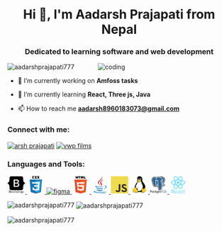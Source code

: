 <h1 align="center">Hi 👋, I'm Aadarsh Prajapati from Nepal</h1>
<h3 align="center">Dedicated to learning software and web development</h3>

<img align="right" alt="coding" width="300" src="https://media.tenor.com/qJ5evVs-_uUAAAAC/coding.gif">

<p align="left"> <img src="https://komarev.com/ghpvc/?username=aadarshprajapati777&label=Profile%20views&color=0e75b6&style=flat" alt="aadarshprajapati777" /> </p>

- 🔭 I’m currently working on **Amfoss tasks**

- 🌱 I’m currently learning **React, Three js, Java**

- 📫 How to reach me **aadarsh8960183073@gmail.com**

<h3 align="left">Connect with me:</h3>
<p align="left">
<a href="https://linkedin.com/in/arsh-prajapati-4a8a68252" target="blank"><img align="center" src="https://raw.githubusercontent.com/rahuldkjain/github-profile-readme-generator/master/src/images/icons/Social/linked-in-alt.svg" alt="arsh prajapati" height="30" width="40" /></a>
<a href="https://www.youtube.com/@vwpfilms8899" target="blank"><img align="center" src="https://raw.githubusercontent.com/rahuldkjain/github-profile-readme-generator/master/src/images/icons/Social/youtube.svg" alt="vwp films" height="30" width="40" /></a>
</p>

<h3 align="left">Languages and Tools:</h3>
<p align="left"> <a href="https://getbootstrap.com" target="_blank" rel="noreferrer"> <img src="https://raw.githubusercontent.com/devicons/devicon/master/icons/bootstrap/bootstrap-plain-wordmark.svg" alt="bootstrap" width="40" height="40"/> </a> <a href="https://www.w3schools.com/css/" target="_blank" rel="noreferrer"> <img src="https://raw.githubusercontent.com/devicons/devicon/master/icons/css3/css3-original-wordmark.svg" alt="css3" width="40" height="40"/> </a> <a href="https://www.figma.com/" target="_blank" rel="noreferrer"> <img src="https://www.vectorlogo.zone/logos/figma/figma-icon.svg" alt="figma" width="40" height="40"/> </a> <a href="https://www.w3.org/html/" target="_blank" rel="noreferrer"> <img src="https://raw.githubusercontent.com/devicons/devicon/master/icons/html5/html5-original-wordmark.svg" alt="html5" width="40" height="40"/> </a> <a href="https://www.java.com" target="_blank" rel="noreferrer"> <img src="https://raw.githubusercontent.com/devicons/devicon/master/icons/java/java-original.svg" alt="java" width="40" height="40"/> </a> <a href="https://developer.mozilla.org/en-US/docs/Web/JavaScript" target="_blank" rel="noreferrer"> <img src="https://raw.githubusercontent.com/devicons/devicon/master/icons/javascript/javascript-original.svg" alt="javascript" width="40" height="40"/> </a> <a href="https://www.linux.org/" target="_blank" rel="noreferrer"> <img src="https://raw.githubusercontent.com/devicons/devicon/master/icons/linux/linux-original.svg" alt="linux" width="40" height="40"/> </a> <a href="https://www.postgresql.org" target="_blank" rel="noreferrer"> <img src="https://raw.githubusercontent.com/devicons/devicon/master/icons/postgresql/postgresql-original-wordmark.svg" alt="postgresql" width="40" height="40"/> </a> <a href="https://reactjs.org/" target="_blank" rel="noreferrer"> <img src="https://raw.githubusercontent.com/devicons/devicon/master/icons/react/react-original-wordmark.svg" alt="react" width="40" height="40"/> </a> </p>

<p><img align="left" src="https://github-readme-stats.vercel.app/api/top-langs?username=aadarshprajapati777&show_icons=true&locale=en&layout=compact" alt="aadarshprajapati777" /></p>

<p>&nbsp;<img align="center" src="https://github-readme-stats.vercel.app/api?username=aadarshprajapati777&show_icons=true&locale=en" alt="aadarshprajapati777" /></p>

<p><img align="center" src="https://github-readme-streak-stats.herokuapp.com/?user=aadarshprajapati777&" alt="aadarshprajapati777" /></p>
